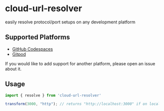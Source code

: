 # cloud-url-resolver

easily resolve protocol/port setups on any development platform

## Supported Platforms

- [GitHub Codespaces](https://github.com/features/codespaces)
- [Gitpod](https://www.gitpod.io/)

If you would like to add support for another platform, please open an issue about it.

## Usage

```ts
import { resolve } from 'cloud-url-resolver'

transform(3000, "http"); // returns "http://localhost:3000" if on localhost; otherwise, returns the transformed for the current platform
```

